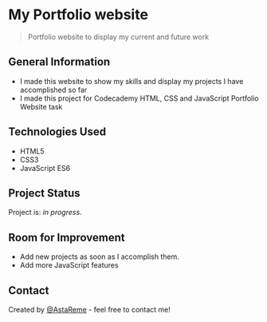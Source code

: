 # My Portfolio website
> Portfolio website to display my current and future work 

## General Information
- I made this website to show my skills and display my projects I have accomplished so far
- I made this project for Codecademy HTML, CSS and JavaScript Portfolio Website task
<!-- You don't have to answer all the questions - just the ones relevant to your project. -->


## Technologies Used
- HTML5
- CSS3
- JavaScript ES6


## Project Status
Project is: _in progress_.


## Room for Improvement
- Add new projects as soon as I accomplish them. 
- Add more JavaScript features

## Contact
Created by [@AstaReme](https://github.com/AstaRem/) - feel free to contact me!


<!-- Optional -->
<!-- ## License -->
<!-- This project is open source and available under the [... License](). -->

<!-- You don't have to include all sections - just the one's relevant to your project -->